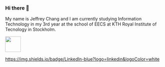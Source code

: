 ### Hi there 👋
My name is Jeffrey Chang and I am currently studying Information Technology in my 3rd year at the school of EECS at KTH Royal Institute of Tecnology in Stockholm. 
<div id = "header">
  <img src = "https://media.giphy.com/media/3oKIPnAiaMCws8nOsE/giphy.gif" , width ="50"/>
</div>

https://img.shields.io/badge/LinkedIn-blue?logo=linkedin&logoColor=white
<!--
**zwjc/zwjc** is a ✨ _special_ ✨ repository because its `README.md` (this file) appears on your GitHub profile.

Here are some ideas to get you started:

- 🔭 I’m currently working on ...
- 🌱 I’m currently learning ...
- 👯 I’m looking to collaborate on ...
- 🤔 I’m looking for help with ...
- 💬 Ask me about ...
- 📫 How to reach me: ...
- 😄 Pronouns: ...
- ⚡ Fun fact: ...
-->
